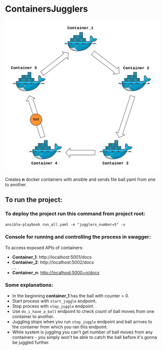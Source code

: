 # ContainersJugglers
![alt text](data/DockerContainersJunggle_logo.png)

Creates **n** docker containers with ansible and sends file ball.yaml from one to another.

## To run the project:

### To deploy the project run this command from project root:

`ansible-playbook run_all.yaml -e "jugglers_number=5" -v`

### Console for running and controlling the process in swagger:

To access exposed APIs of containers:
* **Container_1**: http://localhost:5001/docs
* **Container_2**: http://localhost:5002/docs  
  ...
* **Container_n**: [http://localhost:5000+n/docs]()

### Some explanations:

* In the beginning **container_1** has the ball with counter = 0.
* Start process with `start_juggle` endpoint.
* Stop process with `stop_juggle` endpoint.
* Use `do_i_have_a_ball` endpoint to check count of ball moves from one container to another.
* Juggling stops when you run `stop_juggle` endpoint and ball arrives to the container from which you ran this endpoint.
* While system is juggling you can't get number of ball moves from any containers - you simply won't be able to catch the ball before it's gonna be juggled further.